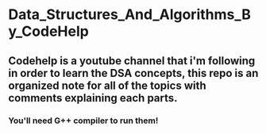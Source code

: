 # Data_Structures_And_Algorithms_By_CodeHelp
## Codehelp is a youtube channel that i'm following in order to learn the DSA concepts, this repo is an organized note for all of the topics with comments explaining each parts.
### You'll need G++ compiler to run them!
